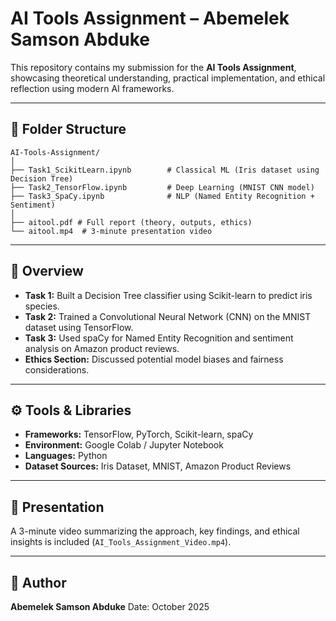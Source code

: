 # AI Tools Assignment – Abemelek Samson Abduke

This repository contains my submission for the **AI Tools Assignment**, showcasing theoretical understanding, practical implementation, and ethical reflection using modern AI frameworks.

---

## 📂 Folder Structure

```
AI-Tools-Assignment/
│
├── Task1_ScikitLearn.ipynb        # Classical ML (Iris dataset using Decision Tree)
├── Task2_TensorFlow.ipynb         # Deep Learning (MNIST CNN model)
├── Task3_SpaCy.ipynb              # NLP (Named Entity Recognition + Sentiment)
│
├── aitool.pdf # Full report (theory, outputs, ethics)
└── aitool.mp4  # 3-minute presentation video
```

---

## 🧠 Overview

* **Task 1:** Built a Decision Tree classifier using Scikit-learn to predict iris species.
* **Task 2:** Trained a Convolutional Neural Network (CNN) on the MNIST dataset using TensorFlow.
* **Task 3:** Used spaCy for Named Entity Recognition and sentiment analysis on Amazon product reviews.
* **Ethics Section:** Discussed potential model biases and fairness considerations.

---

## ⚙️ Tools & Libraries

* **Frameworks:** TensorFlow, PyTorch, Scikit-learn, spaCy
* **Environment:** Google Colab / Jupyter Notebook
* **Languages:** Python
* **Dataset Sources:** Iris Dataset, MNIST, Amazon Product Reviews

---

## 🎥 Presentation

A 3-minute video summarizing the approach, key findings, and ethical insights is included (`AI_Tools_Assignment_Video.mp4`).

---

## 🧩 Author

**Abemelek Samson Abduke**
Date: October 2025
